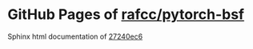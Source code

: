 GitHub Pages of [rafcc/pytorch-bsf](https://github.com/rafcc/pytorch-bsf.git)
===
Sphinx html documentation of [27240ec6](https://github.com/rafcc/pytorch-bsf/tree/27240ec6816d2a3e89622d689e945f4561d2d35e)
